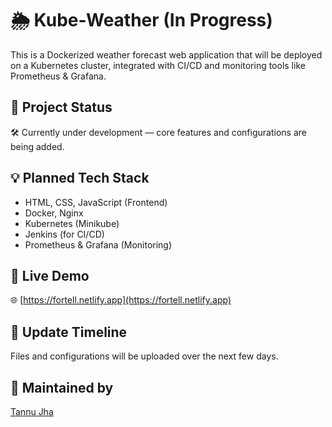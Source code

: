 # 🌦️ Kube-Weather (In Progress)

This is a Dockerized weather forecast web application that will be deployed on a Kubernetes cluster, integrated with CI/CD and monitoring tools like Prometheus & Grafana.

## 🚧 Project Status
🛠️ Currently under development — core features and configurations are being added.

## 💡 Planned Tech Stack
- HTML, CSS, JavaScript (Frontend)
- Docker, Nginx
- Kubernetes (Minikube)
- Jenkins (for CI/CD)
- Prometheus & Grafana (Monitoring)

## 🔗 Live Demo
🌐 [https://fortell.netlify.app](https://fortell.netlify.app)

## 📅 Update Timeline
Files and configurations will be uploaded over the next few days.

## 👤 Maintained by
[Tannu Jha](https://linkedin.com/in/tannu-jha)
